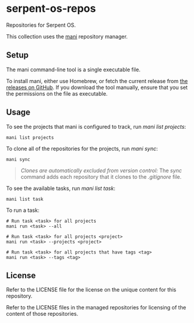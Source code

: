 # serpent-os-repos

Repositories for Serpent OS.

This collection uses the [mani](https://manicli.com/) repository manager.

## Setup

The mani command-line tool is a single executable file.

To install mani, either use Homebrew, or fetch the current release from [the releases on GitHub](https://github.com/alajmo/mani/releases). If you download the tool manually, ensure that you set the permissions on the file as executable.

## Usage

To see the projects that mani is configured to track, run *mani list projects*:

    mani list projects

To clone all of the repositories for the projects, run *mani sync*:

    mani sync

> *Clones are automatically excluded from version control:* The *sync* command adds each repository that it clones to the *.gitignore* file.

To see the available tasks, run *mani list task*:

    mani list task

To run a task:

    # Run task <task> for all projects
    mani run <task> --all

    # Run task <task> for all projects <project>
    mani run <task> --projects <project>

    # Run task <task> for all projects that have tags <tag>
    mani run <task> --tags <tag>

## License

Refer to the LICENSE file for the license on the unique content for this repository.

Refer to the LICENSE files in the managed repositories for licensing of the content of those repositories.

